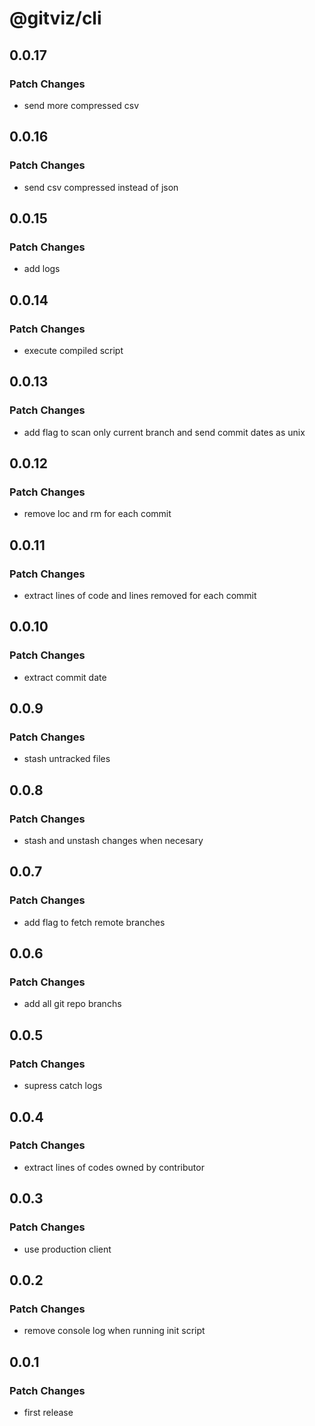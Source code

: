 # @gitviz/cli

## 0.0.17

### Patch Changes

- send more compressed csv

## 0.0.16

### Patch Changes

- send csv compressed instead of json

## 0.0.15

### Patch Changes

- add logs

## 0.0.14

### Patch Changes

- execute compiled script

## 0.0.13

### Patch Changes

- add flag to scan only current branch and send commit dates as unix

## 0.0.12

### Patch Changes

- remove loc and rm for each commit

## 0.0.11

### Patch Changes

- extract lines of code and lines removed for each commit

## 0.0.10

### Patch Changes

- extract commit date

## 0.0.9

### Patch Changes

- stash untracked files

## 0.0.8

### Patch Changes

- stash and unstash changes when necesary

## 0.0.7

### Patch Changes

- add flag to fetch remote branches

## 0.0.6

### Patch Changes

- add all git repo branchs

## 0.0.5

### Patch Changes

- supress catch logs

## 0.0.4

### Patch Changes

- extract lines of codes owned by contributor

## 0.0.3

### Patch Changes

- use production client

## 0.0.2

### Patch Changes

- remove console log when running init script

## 0.0.1

### Patch Changes

- first release

